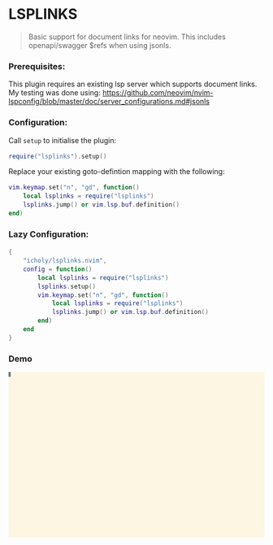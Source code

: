 # LSPLINKS

> Basic support for document links for neovim.
> This includes openapi/swagger $refs when using jsonls.

### Prerequisites:

This plugin requires an existing lsp server which supports document links.
My testing was done using: https://github.com/neovim/nvim-lspconfig/blob/master/doc/server_configurations.md#jsonls

### Configuration:

Call `setup` to initialise the plugin:

``` lua
require("lsplinks").setup()
```

Replace your existing goto-defintion mapping with the following:

``` lua
vim.keymap.set("n", "gd", function()
    local lsplinks = require("lsplinks")
    lsplinks.jump() or vim.lsp.buf.definition()
end)
```

### Lazy Configuration:

``` lua
{
    "icholy/lsplinks.nvim",
    config = function()
        local lsplinks = require("lsplinks")
        lsplinks.setup()
        vim.keymap.set("n", "gd", function()
            local lsplinks = require("lsplinks")
            lsplinks.jump() or vim.lsp.buf.definition()
        end)
    end
}
```

### Demo

![](./tty.gif)
